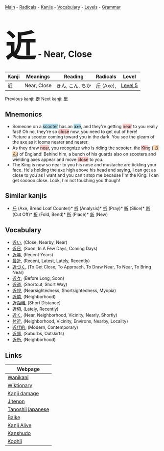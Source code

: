 <style> bigfont {font-size: 100px}</style>
[Main](../README.md) -
[Radicals](../radicals.md) -
[Kanjis](../kanjis.md) -
[Vocabulary](../vocabulary.md) -
[Levels](../levels.md) -
[Grammar](../grammar.md)
# <bigfont> 近</bigfont> - Near, Close 

| Kanji | Meanings | Reading | Radicals | Level |
| --- | --- | --- | --- | --- |
| 近 | Near, Close | きん, こん, ちか | [斤](../radicals/斤.md) (Axe),  | [Level 5](../levels/wk_level5.md) |

Previous kanji: [走](走.md) Next kanji: [里](里.md) 

## Mnemonics
 * Someone on a <span style="background-color:#ADD8E6"> scooter</span> has an <span style="background-color:#ADD8E6"> axe</span>, and they're getting <span style="background-color:#ffcccb"> near</span> to you really fast! Oh no, they're so <span style="background-color:#ffcccb"> close</span> now, you need to get out of here!
* Picture a scooter coming toward you in the dark. You see the gleam of the axe as it looms nearer and nearer.
* As they draw <span style="background-color:#ffcccb"> near</span>, you recognize who is riding the scooter: the <span style="background-color:#ffcccb"> Kin</span>g (<span style="background-color:#fed8b1"> [きん](https://jisho.org/search/きん)</span>) of England! Behind him, a bunch of his guards also on scooters and wielding axes appear and move <span style="background-color:#ffcccb"> close</span> to you. 
* The King is now so near to you his nose and mustache are tickling your face. He's holding the axe high above his head and saying, I can get as close to you as I want and you can't stop me because I'm the King. I can get sooooo close. Look, I'm not touching you though!


## Similar kanjis
 * [斤](斤.md) (Axe, Bread Loaf Counter)* [析](析.md) (Analysis)* [祈](祈.md) (Pray)* [斬](斬.md) (Slice)* [断](断.md) (Cut Off)* [折](折.md) (Fold, Bend)* [所](所.md) (Place)* [新](新.md) (New)


## Vocabulary
 * [近い](../vocabulary/近.md), (Close, Nearby, Near)
* [近日](../vocabulary/近.md), (Soon, In A Few Days, Coming Days)
* [近年](../vocabulary/近.md), (Recent Years)
* [最近](../vocabulary/近.md), (Recent, Latest, Lately, Recently)
* [近づく](../vocabulary/近.md), (To Get Close, To Approach, To Draw Near, To Near, To Bring Near)
* [近々](../vocabulary/近.md), (Before Long, Soon)
* [近道](../vocabulary/近.md), (Shortcut, Short Way)
* [近視](../vocabulary/近.md), (Nearsightedness, Shortsightedness, Myopia)
* [近隣](../vocabulary/近.md), (Neighborhood)
* [近距離](../vocabulary/近.md), (Short Distance)
* [近頃](../vocabulary/近.md), (Lately, Recently)
* [近く](../vocabulary/近.md), (Near, Neighborhood, Vicinity, Nearly, Shortly)
* [付近](../vocabulary/近.md), (Neighborhood, Vicinity, Environs, Nearby, Locality)
* [近代的](../vocabulary/近.md), (Modern, Contemporary)
* [近郊](../vocabulary/近.md), (Suburbs, Outskirts)
* [近所](../vocabulary/近.md), (Neighborhood)



## Links 

| Webpage |
| --- |
| [Wanikani          ](https://www.wanikani.com/kanji/近) |
| [Wiktionary        ](https://en.wiktionary.org/wiki/近) |
| [Kanji damage      ](http://www.kanjidamage.com/kanji/search?utf8=✓&q=近) |
| [Jitenon           ](https://jitenon.com/kanji/近) |
| [Tanoshii japanese ](https://www.tanoshiijapanese.com/dictionary/kanji.cfm?k=近) |
| [Baike             ](https://baike.baidu.com/item/近) |
| [Kanji Alive       ](https://app.kanjialive.com/近) |
| [Kanshudo          ](https://www.kanshudo.com/searchmn?q=近) |
| [Koohii            ](https://kanji.koohii.com/study/kanji/近) |
